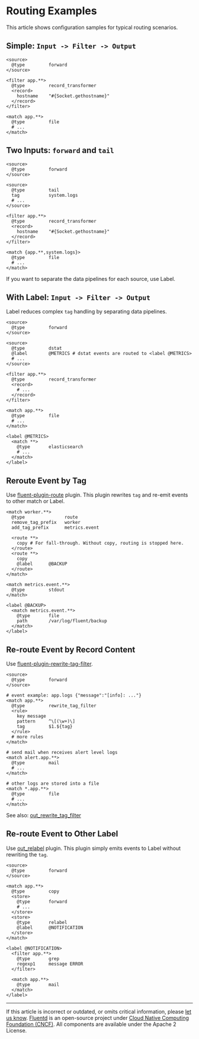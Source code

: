 # Routing Examples

This article shows configuration samples for typical routing scenarios.


## Simple: `Input -> Filter -> Output`

```
<source>
  @type         forward
</source>

<filter app.**>
  @type         record_transformer
  <record>
    hostname    "#{Socket.gethostname}"
  </record>
</filter>

<match app.**>
  @type         file
  # ...
</match>
```


## Two Inputs: `forward` and `tail`

```
<source>
  @type         forward
</source>

<source>
  @type         tail
  tag           system.logs
  # ...
</source>

<filter app.**>
  @type         record_transformer
  <record>
    hostname    "#{Socket.gethostname}"
  </record>
</filter>

<match {app.**,system.logs}>
  @type         file
  # ...
</match>
```

If you want to separate the data pipelines for each source, use Label.


## With Label: `Input -> Filter -> Output`

Label reduces complex `tag` handling by separating data pipelines.

```
<source>
  @type         forward
</source>

<source>
  @type         dstat
  @label        @METRICS # dstat events are routed to <label @METRICS>
  # ...
</source>

<filter app.**>
  @type         record_transformer
  <record>
    # ...
  </record>
</filter>

<match app.**>
  @type         file
  # ...
</match>

<label @METRICS>
  <match **>
    @type       elasticsearch
    # ...
  </match>
</label>
```


## Reroute Event by Tag

Use [fluent-plugin-route](https://github.com/tagomoris/fluent-plugin-route)
plugin. This plugin rewrites `tag` and re-emit events to other match or Label.

```
<match worker.**>
  @type               route
  remove_tag_prefix   worker
  add_tag_prefix      metrics.event

  <route **>
    copy # For fall-through. Without copy, routing is stopped here. 
  </route>
  <route **>
    copy
    @label      @BACKUP
  </route>
</match>

<match metrics.event.**>
  @type         stdout
</match>

<label @BACKUP>
  <match metrics.event.**>
    @type       file
    path        /var/log/fluent/backup
  </match>
</label>
```


## Re-route Event by Record Content

Use
[fluent-plugin-rewrite-tag-filter](https://github.com/fluent/fluent-plugin-rewrite-tag-filter).

```
<source>
  @type         forward
</source>

# event example: app.logs {"message":"[info]: ..."}
<match app.**>
  @type         rewrite_tag_filter
  <rule>
    key message
    pattern     ^\[(\w+)\]
    tag         $1.${tag}
  </rule>
  # more rules
</match>

# send mail when receives alert level logs
<match alert.app.**>
  @type         mail
  # ...
</match>

# other logs are stored into a file
<match *.app.**>
  @type         file
  # ...
</match>
```

See also: [out\_rewrite\_tag\_filter](/plugins/output/rewrite_tag_filter.md)


## Re-route Event to Other Label

Use [out\_relabel](/plugins/output/relabel.md) plugin. This plugin simply emits
events to Label without rewriting the `tag`.

```
<source>
  @type         forward
</source>

<match app.**>
  @type         copy
  <store>
    @type       forward
    # ...
  </store>
  <store>
    @type       relabel
    @label      @NOTIFICATION
  </store>
</match>

<label @NOTIFICATION>
  <filter app.**>
    @type       grep
    regexp1     message ERROR
  </filter>

  <match app.**>
    @type       mail
  </match>
</label>
```


------------------------------------------------------------------------

If this article is incorrect or outdated, or omits critical information, please
[let us know](https://github.com/fluent/fluentd-docs-gitbook/issues?state=open).
[Fluentd](http://www.fluentd.org/) is an open-source project under [Cloud Native
Computing Foundation (CNCF)](https://cncf.io/). All components are available
under the Apache 2 License.
